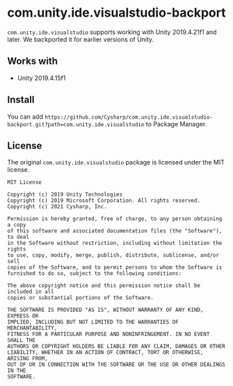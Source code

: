 # com.unity.ide.visualstudio-backport

`com.unity.ide.visualstudio` supports working with Unity 2019.4.21f1 and later. We backported it for earlier versions of Unity.

## Works with
- Unity 2019.4.15f1

## Install

You can add `https://github.com/Cysharp/com.unity.ide.visualstudio-backport.git?path=com.unity.ide.visualstudio` to Package Manager.

## License
The original `com.unity.ide.visualstudio` package is licensed under the MIT license.

```
MIT License

Copyright (c) 2019 Unity Technologies
Copyright (c) 2019 Microsoft Corporation. All rights reserved.
Copyright (c) 2021 Cysharp, Inc.

Permission is hereby granted, free of charge, to any person obtaining a copy
of this software and associated documentation files (the "Software"), to deal
in the Software without restriction, including without limitation the rights
to use, copy, modify, merge, publish, distribute, sublicense, and/or sell
copies of the Software, and to permit persons to whom the Software is
furnished to do so, subject to the following conditions:

The above copyright notice and this permission notice shall be included in all
copies or substantial portions of the Software.

THE SOFTWARE IS PROVIDED "AS IS", WITHOUT WARRANTY OF ANY KIND, EXPRESS OR
IMPLIED, INCLUDING BUT NOT LIMITED TO THE WARRANTIES OF MERCHANTABILITY,
FITNESS FOR A PARTICULAR PURPOSE AND NONINFRINGEMENT. IN NO EVENT SHALL THE
AUTHORS OR COPYRIGHT HOLDERS BE LIABLE FOR ANY CLAIM, DAMAGES OR OTHER
LIABILITY, WHETHER IN AN ACTION OF CONTRACT, TORT OR OTHERWISE, ARISING FROM,
OUT OF OR IN CONNECTION WITH THE SOFTWARE OR THE USE OR OTHER DEALINGS IN THE
SOFTWARE.
```
